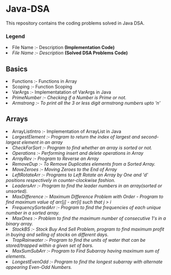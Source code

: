 # Java-DSA
This repository contains the coding problems solved in Java DSA. 

<h3> Legend </h3>
<li> File Name :- Description   <b>(Implementation Code)</b> </li>
<li><em> File Name :- Description </em> <b> (Solved DSA Problems Code) </b> </li>

<h2> Basics </h2>
<li> Functions :- Functions in Array </li> 
<li> Scoping :- Function Scoping </li>  
<li>  VarArgs :- Implementatation of VarArgs in Java </li> 
<li><em> PrimeNumber :- Checking if a Number is Prime or not. </em></li>
<li><em> Armstrong :- To print all the 3 or less digit armstrong numbers upto 'n' </em></li>

<h2> Arrays </h2>
<li> ArrayListIntro :- Implementation of ArrayList in Java </li> 
<li><em> LargestElement :- Program to return the index of largest and second-largest element in an array </em></li>  
<li><em> CheckForSort :- Program to find whether an array is sorted or not. </em></li> 
<li><em> Operations :- Performing insert and delete operations in Array </em></li>
<li><em> ArrayRev :- Program to Reverse an Array</em></li>
<li><em> RemoveDup :- To Remove Duplicates elements from a Sorted Array. </em></li>
<li><em> MoveZeroes :- Moving Zeroes to the End of Array </em></li>
<li><em> LeftRotateArr :- Programs to Left Rotate an Array by One and 'd' positions respectively in counter-clockwise fashion. </em></li>
<li><em> LeadersArr :- Program to find the leader numbers in an array(sorted or unsorted). </em></li>
<li><em> MaxDifference :- Maximum Difference Problem with Order - Program to find maximum value of arr[j] - arr[i] such that j > i </em></li>
<li><em> FrequencySortedArr :- Program to find the frequencies of each unique number in a sorted array. </em></li>
<li><em> MaxOnes :- Problem to find the maximum number of consecutive 1's in a binary array. </em></li>
<li><em> StockBS :- Stock Buy And Sell Problem, program to find maximum profit in buying and selling of stocks on different days. </em></li>
<li><em> TrapRainwater :- Program to find the units of water that can be stored/trapped within a given set of bars. </em></li>
<li><em> MaxSumSubArr :- Program to Find Subarray having maximum sum of elements. </em></li>
<li><em> LongestEvenOdd :- Program to find the longest subarray with alternate appearing Even-Odd Numbers. </em></li>

